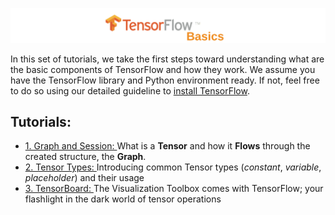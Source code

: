 ![](Tutorials/files/title_basics.png)

In this set of tutorials, we take the first steps toward understanding what are the basic components of TensorFlow and how they work. We assume you have the TensorFlow library and Python environment ready. If not, feel free to do so using our detailed guideline to [install TensorFlow](https://github.com/easy-tensorflow/easy-tensorflow/blob/master/0_Install_TensorFlow/README.md).

## Tutorials:
* [1. Graph and Session: ](https://github.com/easy-tensorflow/easy-tensorflow/blob/master/1_TensorFlow_Basics/Tutorials/1_Graph_and_Session.ipynb)
    What is a __Tensor__ and how it __Flows__ through the created structure, the __Graph__. 
* [2. Tensor Types: ](https://github.com/easy-tensorflow/easy-tensorflow/blob/master/1_TensorFlow_Basics/Tutorials/2_Tensor_Types.ipynb)
    Introducing common Tensor types (_constant_, _variable_, _placeholder_) and their usage
* [3. TensorBoard: ](https://github.com/easy-tensorflow/easy-tensorflow/blob/master/1_TensorFlow_Basics/Tutorials/3_Introduction_to_Tensorboard.ipynb)
    The Visualization Toolbox comes with TensorFlow; your flashlight in the dark world of tensor operations
